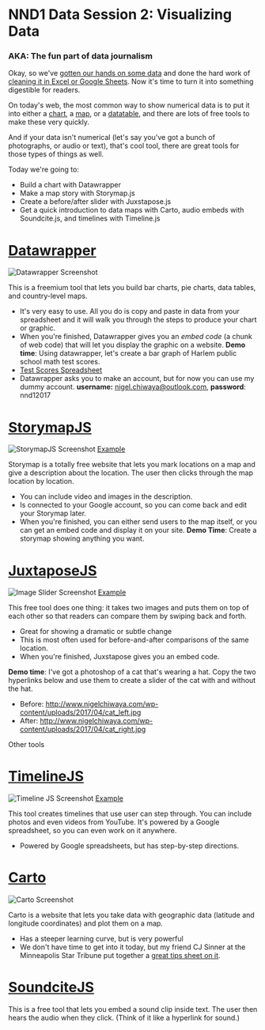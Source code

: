 # NND1 Data Session 2: Visualizing Data

### AKA: The fun part of data journalism

Okay, so we've <a href="../readme.md" target="blank">gotten our hands on some data</a> and done the hard work of <a href="../02-16-17/readme.md" target="blank">cleaning it in Excel or Google Sheets</a>. Now it's time to turn it into something digestible for readers.

On today's web, the most common way to show numerical data is to put it into either a <a href="http://www.marketwatch.com/story/uniteds-stock-is-set-to-fall-5-and-wipe-1-billion-off-the-airlines-market-cap-2017-04-11?mod=cx_picks_pol&cx_navSource=cx_picks_pol&cx_tag=other&cx_artPos=6#cxrecs_s" target="blank">chart</a>, a <a href="https://www.nytimes.com/interactive/2016/04/19/us/elections/new-york-city-democratic-primary-results.html">map</a>, or a <a href="https://fivethirtyeight.com/features/the-case-for-lebron-james-mvp/" target="blank">datatable</a>, and there are lots of free tools to make these very quickly.

And if your data isn't numerical (let's say you've got a bunch of photographs, or audio or text), that's cool tool, there are great tools for those types of things as well.

Today we're going to:

- Build a chart with Datawrapper
- Make a map story with Storymap.js
- Create a before/after slider with Juxstapose.js
- Get a quick introduction to data maps with Carto, audio embeds with Soundcite.js, and timelines with Timeline.js


# [Datawrapper](https://www.datawrapper.de/)
![Datawrapper Screenshot](images/datawrapper.png)

This is a freemium tool that lets you build bar charts, pie charts, data tables, and country-level maps.
- It's very easy to use. All you do is copy and paste in data from your spreadsheet and it will walk you through the steps to produce your chart or graphic.
- When you're finished, Datawrapper gives you an *embed code* (a chunk of web code) that will let you display the graphic on a website.
**Demo time**: Using datawrapper, let's create a bar graph of Harlem public school math test scores.
- <a href="https://docs.google.com/spreadsheets/d/1dSWvcsL4Z5xagqCcVUK_A2LSGj5WDnX_-PqPtsUktwg/edit?usp=sharing" target="blank">Test Scores Spreadsheet</a>
- Datawrapper asks you to make an account, but for now you can use my dummy account. **username:** nigel.chiwaya@outlook.com, **password**: nnd12017

# [StorymapJS](https://storymap.knightlab.com/)
![StorymapJS Screenshot](images/storymap.png)
[Example](https://www.dnainfo.com/new-york/20160919/chelsea/timeline-how-ahman-khan-rahami-was-found)

Storymap is a totally free website that lets you mark locations on a map and give a description about the location. The user then clicks through the map location by location.
- You can include video and images in the description.
- Is connected to your Google account, so you can come back and edit your Storymap later.
- When you're finished, you can either send users to the map itself, or you can get an embed code and display it on your site. 
**Demo Time**: Create a storymap showing anything you want. 

# [JuxtaposeJS](https://juxtapose.knightlab.com/)
![Image Slider Screenshot](images/image_slider.png)
[Example](https://www.dnainfo.com/new-york/20150326/east-village/massive-explosion-rips-through-east-village-building)

This free tool does one thing: it takes two images and puts them on top of each other so that readers can compare them by swiping back and forth. 
- Great for showing a dramatic or subtle change
- This is most often used for before-and-after comparisons of the same location.
- When you're finished, Juxstapose gives you an embed code.

**Demo time**: I've got a photoshop of a cat that's wearing a hat. Copy the two hyperlinks below and use them to create a slider of the cat with and without the hat.

- Before: http://www.nigelchiwaya.com/wp-content/uploads/2017/04/cat_left.jpg
- After: http://www.nigelchiwaya.com/wp-content/uploads/2017/04/cat_right.jpg


Other tools
# [TimelineJS](https://timeline.knightlab.com/)
![Timeline JS Screenshot](images/timeline.png)
[Example](https://www.dnainfo.com/new-york/20160826/jamaica/timeline-look-back-at-century-old-elmhurst-dairy-before-it-closes)

This tool creates timelines that use user can step through. You can include photos and even videos from YouTube. It's powered by a Google spreadsheet, so you can even work on it anywhere.
- Powered by Google spreadsheets, but has step-by-step directions.

# [Carto](https://carto.com/)
![Carto Screenshot](images/carto.png)

Carto is a website that lets you take data with geographic data (latitude and longitude coordinates) and plot them on a map.
- Has a steeper learning curve, but is very powerful
- We don't have time to get into it today, but my friend CJ Sinner at the Minneapolis Star Tribune put together a [great tips sheet on it](https://docs.google.com/document/d/145BMLYolq7VR2QIE_9s2SZ84ShgTHGKmyCr8pP-sXpo/edit).

# [SoundciteJS](http://soundcite.knightlab.com/)

This is a free tool that lets you embed a sound clip inside text. The user then hears the audio when they click. (Think of it like a hyperlink for sound.)